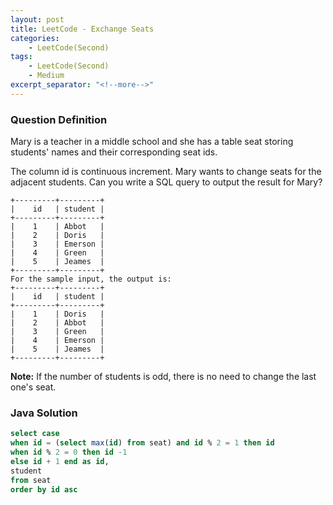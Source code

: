 ```yaml
---
layout: post
title: LeetCode - Exchange Seats
categories:
    - LeetCode(Second)
tags:
    - LeetCode(Second)
    - Medium
excerpt_separator: "<!--more-->"
---
```


### Question Definition
Mary is a teacher in a middle school and she has a table seat storing students' names and their corresponding seat ids.

The column id is continuous increment.
Mary wants to change seats for the adjacent students.
Can you write a SQL query to output the result for Mary?
<!--more-->
```
+---------+---------+
|    id   | student |
+---------+---------+
|    1    | Abbot   |
|    2    | Doris   |
|    3    | Emerson |
|    4    | Green   |
|    5    | Jeames  |
+---------+---------+
For the sample input, the output is:
+---------+---------+
|    id   | student |
+---------+---------+
|    1    | Doris   |
|    2    | Abbot   |
|    3    | Green   |
|    4    | Emerson |
|    5    | Jeames  |
+---------+---------+
```
**Note:**
If the number of students is odd, there is no need to change the last one's seat.
### Java Solution
```sql
select case
when id = (select max(id) from seat) and id % 2 = 1 then id
when id % 2 = 0 then id -1
else id + 1 end as id,
student
from seat
order by id asc
```
